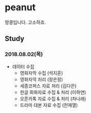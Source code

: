 # peanut
땅콩입니다. 고소하죠.

## Study
### 2018.08.02(목)
- 데이터 수집
  - 영화자막 수집 (석지훈)
  - 영화자막 처리 (장은정)
  - 세종코퍼스 자료 처리 (김다은)
  - 한글 회화자료 수집 & 처리 (이하연)
  - 오픈카톡 자료 수집 & 처리 (차나래)
  - 드라마 대본 자료 수집 (전재열)
